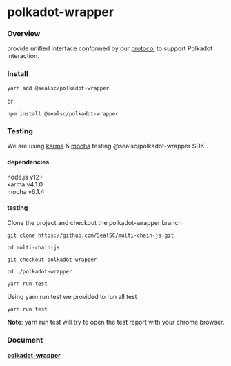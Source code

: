 # polkadot-wrapper

### Overview

provide unified interface conformed by our [protocol](https://github.com/SealSC/multi-chain-js/tree/main/protocol) to support Polkadot interaction.

### Install

```
yarn add @sealsc/polkadot-wrapper
```
 or 
```
npm install @sealsc/polkadot-wrapper
```    

### Testing
We are using [karma](http://karma-runner.github.io/6.3/intro/configuration.html) & [mocha](https://mochajs.org/) testing @sealsc/polkadot-wrapper SDK .

#### dependencies
node.js v12+   
karma v4.1.0   
mocha v6.1.4   

#### testing

Clone the project and checkout the polkadot-wrapper branch

```
git clone https://github.com/SealSC/multi-chain-js.git

cd multi-chain-js

git checkout polkadot-wrapper

cd ./polkadot-wrapper

yarn run test

```  

Using yarn run test we provided to run all test
```
yarn run test
```

**Note**: yarn run test will try to open the test report with your chrome browser.

### Document

**[polkadot-wrapper](https://multi-chain-js-doc.seor.io/en/polkadot/)**  


